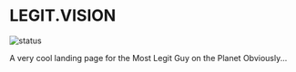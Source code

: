 # LEGIT.VISION

![status](https://img.shields.io/website?style=for-the-badge&up_message=Online&url=https%3A%2F%2Flegit.vision)


A very cool landing page for the Most Legit Guy on the Planet Obviously...
